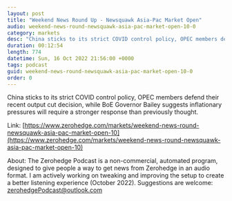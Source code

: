 ```yaml
---
layout: post
title: "Weekend News Round Up - Newsquawk Asia-Pac Market Open"
audio: weekend-news-round-newsquawk-asia-pac-market-open-10-0
category: markets
desc: "China sticks to its strict COVID control policy, OPEC members defend their recent output cut decision, while BoE Governor Bailey suggests inflationary pressures will require a stronger response than previously thought."
duration: 00:12:54
length: 774
datetime: Sun, 16 Oct 2022 21:56:00 +0000
tags: podcast
guid: weekend-news-round-newsquawk-asia-pac-market-open-10-0
order: 0
---
```

China sticks to its strict COVID control policy, OPEC members defend their recent output cut decision, while BoE Governor Bailey suggests inflationary pressures will require a stronger response than previously thought.

Link: [https://www.zerohedge.com/markets/weekend-news-round-newsquawk-asia-pac-market-open-10](https://www.zerohedge.com/markets/weekend-news-round-newsquawk-asia-pac-market-open-10)

About: The Zerohedge Podcast is a non-commercial, automated program, designed to give people a way to get news from Zerohedge in an audio format.  I am actively working on tweaking and improving the setup to create a better listening experience (October 2022).  Suggestions are welcome: [zerohedgePodcast@outlook.com](mailto:zerohedgePodcast@outlook.com)